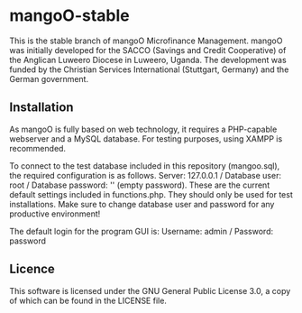 # mangoO-stable

This is the stable branch of mangoO Microfinance Management. mangoO was initially developed for the SACCO (Savings and Credit Cooperative) of the Anglican Luweero Diocese in Luweero, Uganda.
The development was funded by the Christian Services International (Stuttgart, Germany) and the German government.

## Installation
As mangoO is fully based on web technology, it requires a PHP-capable webserver and a MySQL database. For testing purposes, using XAMPP is recommended.

To connect to the test database included in this repository (mangoo.sql), the required configuration is as follows.
Server: 127.0.0.1 /
Database user: root /
Database password: '' (empty password).
These are the current default settings included in functions.php. They should only be used for test installations. Make sure to change database user and password for any productive environment!

The default login for the program GUI is:
Username: admin /
Password: password

## Licence
This software is licensed under the GNU General Public License 3.0, a copy of which can be found in the LICENSE file.
